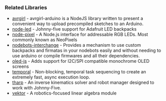 ### Related Libraries 

- [avrgirl](https://github.com/noopkat/avrgirl-arduino) - avrgirl-arduino is a NodeJS library written to present a convenient way to upload precompiled sketches to an Arduino.
- [node-led](https://github.com/louiemontes/node-led) - Johnny-five support for Adafruit LED backpacks
- [node-pixel](https://github.com/ajfisher/node-pixel) - A Node.js interface for addressable RGB LEDs. Most commonly known as NeoPixels
- [nodebots-interchange](https://github.com/ajfisher/nodebots-interchange) - Provides a mechanism to use custom backpacks and firmatas in your nodebots easily and without needing to use arduino or compile firmwares and all their dependencies.
- [oled-js](https://github.com/noopkat/oled-js) - Adds support for I2C/SPI compatible monochrome OLED screens
- [temporal](https://github.com/rwaldron/temporal) - Non-blocking, temporal task sequencing to create an extremely fast, async execution loop.
- [tharp](https://github.com/dtex/tharp) - An inverse kinematics solver and robot manager designed to work with Johnny-Five.
- [vektor](https://github.com/rockbot/vektor) - A robotics-focused linear algebra module
